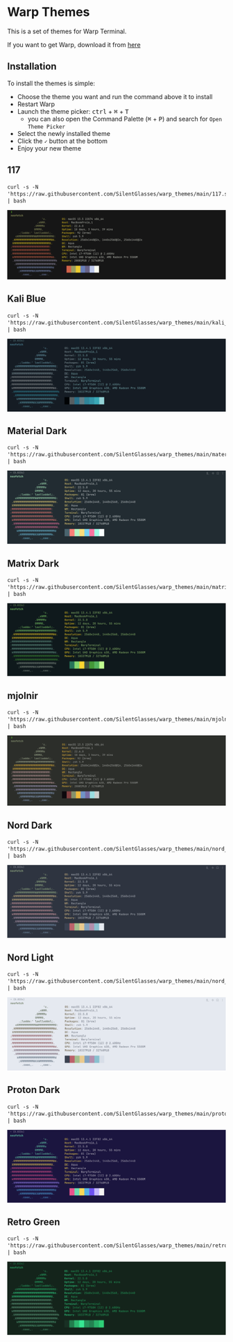 # Warp Themes

This is a set of themes for Warp Terminal.

If you want to get Warp, download it from [here](https://app.warp.dev/referral/2K4GVJ)

## Installation

To install the themes is simple:

* Choose the theme you want and run the command above it to install
* Restart Warp
* Launch the theme picker: <kbd>ctrl</kbd> + <kbd>⌘</kbd> + <kbd>T</kbd>
    * you can also open the Command Palette (<kbd>⌘</kbd> + <kbd>P</kbd>) and search for `Open Theme Picker`
* Select the newly installed theme
* Click the `✓` button at the bottom
* Enjoy your new theme


## 117

```
curl -s -N 'https://raw.githubusercontent.com/SilentGlasses/warp_themes/main/117.sh' | bash
```

![117](./images/117.png)

## Kali Blue

```
curl -s -N 'https://raw.githubusercontent.com/SilentGlasses/warp_themes/main/kali_blue.sh' | bash
```

![kali_blue](./images/kali_blue.png)

## Material Dark

```
curl -s -N 'https://raw.githubusercontent.com/SilentGlasses/warp_themes/main/material_dark.sh' | bash
```

![material_dark](./images/material_dark.png)

## Matrix Dark

```
curl -s -N 'https://raw.githubusercontent.com/SilentGlasses/warp_themes/main/matrix_dark.sh' | bash
```

![matrix_dark](./images/matrix_dark.png)

## mjolnir

```
curl -s -N 'https://raw.githubusercontent.com/SilentGlasses/warp_themes/main/mjolnir.sh' | bash
```

![mjolnir](./images/mjolnir.png)

## Nord Dark

```
curl -s -N 'https://raw.githubusercontent.com/SilentGlasses/warp_themes/main/nord_dark.sh' | bash
```

![nord_dark](./images/nord_dark.png)

## Nord Light

```
curl -s -N 'https://raw.githubusercontent.com/SilentGlasses/warp_themes/main/nord_light.sh' | bash
```

![nord_light](./images/nord_light.png)

## Proton Dark

```
curl -s -N 'https://raw.githubusercontent.com/SilentGlasses/warp_themes/main/proton_dark.sh' | bash
```

![proton_dark](./images/proton_dark.png)

## Retro Green

```
curl -s -N 'https://raw.githubusercontent.com/SilentGlasses/warp_themes/main/retro_green.sh' | bash
```

![retro_green](./images/retro_green.png)
